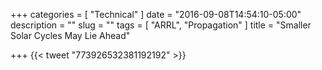 +++
categories = [ "Technical" ]
date = "2016-09-08T14:54:10-05:00"
description = ""
slug = ""
tags = [ "ARRL", "Propagation" ]
title = "Smaller Solar Cycles May Lie Ahead"

+++
{{< tweet "773926532381192192" >}}
<!--more-->
